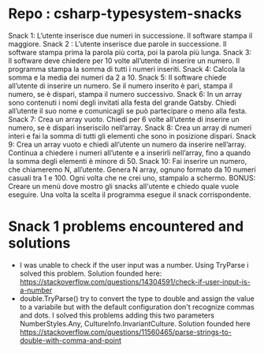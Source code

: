 # Repo : csharp-typesystem-snacks
Snack 1: L’utente inserisce due numeri in successione. Il software stampa il maggiore.
Snack 2 : L’utente inserisce due parole in successione. Il software stampa prima la parola più corta, poi la parola più lunga.
Snack 3: Il software deve chiedere per 10 volte all’utente di inserire un numero. Il programma stampa la somma di tutti i numeri inseriti.
Snack 4: Calcola la somma e la media dei numeri da 2 a 10.
Snack 5: Il software chiede all’utente di inserire un numero. Se il numero inserito è pari, stampa il numero, se è dispari, stampa il numero successivo.
Snack 6: In un array sono contenuti i nomi degli invitati alla festa del grande Gatsby. Chiedi all’utente il suo nome e comunicagli se può partecipare o meno alla festa.
Snack 7: Crea un array vuoto. Chiedi per 6 volte all’utente di inserire un numero, se è dispari inseriscilo nell’array.
Snack 8: Crea un array di numeri interi e fai la somma di tutti gli elementi che sono in posizione dispari.
Snack 9: Crea un array vuoto e chiedi all’utente un numero da inserire nell’array. Continua a chiedere i numeri all’utente e a inserirli nell’array, fino a quando la somma degli elementi è minore di 50.
Snack 10: Fai inserire un numero, che chiameremo N, all’utente. Genera N array, ognuno formato da 10 numeri casuali tra 1 e 100. Ogni volta che ne crei uno, stampalo a schermo.
BONUS:
Creare un menù dove mostro gli snacks all'utente e chiedo quale vuole eseguire. Una volta la scelta il programma esegue il snack corrispondente.

# Snack 1 problems encountered and solutions
- I was unable to check if the user input was a number. Using TryParse i solved this problem. Solution founded here: https://stackoverflow.com/questions/14304591/check-if-user-input-is-a-number
- double.TryParse() try to convert the type to double and assign the value to a variabile but with the default configuration don't recognize commas and dots. I solved this problems adding this two parameters NumberStyles.Any, CultureInfo.InvariantCulture. Solution founded here https://stackoverflow.com/questions/11560465/parse-strings-to-double-with-comma-and-point

